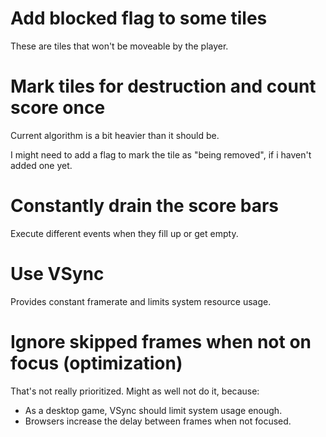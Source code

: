 # Add blocked flag to some tiles
These are tiles that won't be moveable by the player.


# Mark tiles for destruction and count score once
Current algorithm is a bit heavier than it should be.

I might need to add a flag to mark the tile as "being removed",
if i haven't added one yet.


# Constantly drain the score bars
Execute different events when they fill up or get empty.


# Use VSync
Provides constant framerate and limits system resource usage.



# Ignore skipped frames when not on focus (optimization)
That's not really prioritized. Might as well not do it, because:
 * As a desktop game, VSync should limit system usage enough.
 * Browsers increase the delay between frames when not focused.

